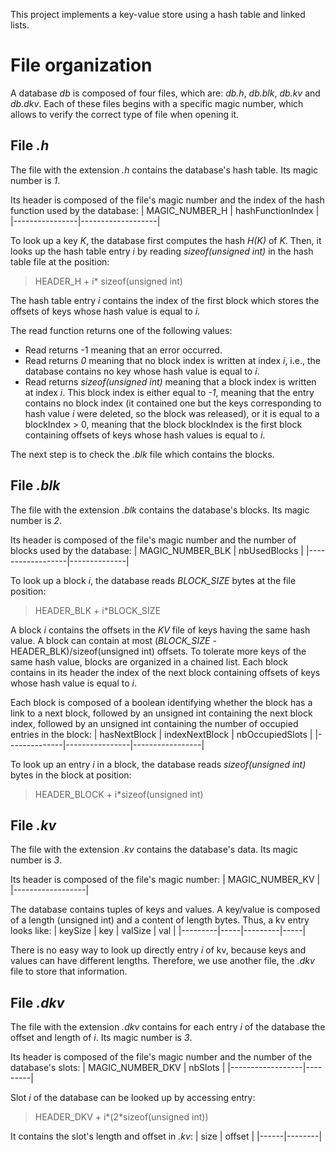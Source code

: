 This project implements a key-value store using a hash table and linked lists. 


# File organization 

A database *db* is composed of four files, which are: *db.h*, *db.blk*, *db.kv* and *db.dkv*. 
Each of these files begins with a specific magic number, which allows to verify the correct type of file when opening it.

## File *.h*

The file with the extension *.h* contains the database's hash table. 
Its magic number is *1*. 

Its header is composed of the file's magic number and the index of the hash function used by the database: 
| MAGIC_NUMBER_H | hashFunctionIndex |
|----------------|-------------------|

To look up a key *K*, the database first computes the hash *H(K)* of *K*. 
Then, it looks up the hash table entry *i* by reading *sizeof(unsigned int)* in the hash table file at the position: 
> HEADER_H + i\* sizeof(unsigned int)

The hash table entry *i* contains the index of the first block which stores the offsets of keys whose hash value is equal to *i*. 

The read function returns one of the following values:
* Read returns -1 meaning that an error occurred. 
* Read returns *0* meaning that no block index is written at index *i*, i.e., the database contains no key whose hash value is equal to *i*. 
* Read returns *sizeof(unsigned int)* meaning that a block index is written at index *i*. This block index is either equal to *-1*, meaning that the entry contains no block index (it contained one but the keys corresponding to hash value *i* were deleted, so the block was released), or it is equal to a blockIndex > 0, meaning that the block blockIndex is the first block containing offsets of keys whose hash values is equal to *i*. 

The next step is to check the *.blk* file which contains the blocks. 

## File *.blk*

The file with the extension *.blk* contains the database's blocks. 
Its magic number is *2*. 

Its header is composed of the file's magic number and the number of blocks used by the database: 
| MAGIC_NUMBER_BLK | nbUsedBlocks |
|------------------|--------------|

To look up a block *i*, the database reads *BLOCK_SIZE* bytes at the file position:
> HEADER_BLK + i\*BLOCK_SIZE

A block *i* contains the offsets in the *KV* file of keys having the same hash value. 
A block can contain at most (*BLOCK_SIZE* - HEADER_BLK)/sizeof(unsigned int) offsets. 
To tolerate more keys of the same hash value, blocks are organized in a chained list. Each block contains in its header the index of the next block containing offsets of keys whose hash value is equal to *i*. 

Each block is composed of a boolean identifying whether the block has a link to a next block, followed by an unsigned int containing the next block index, followed by an unsigned int containing the number of occupied entries in the block:
| hasNextBlock | indexNextBlock | nbOccupiedSlots |
|--------------|----------------|-----------------|

To look up an entry *i* in a block, the database reads *sizeof(unsigned int)* bytes in the block at position:
> HEADER_BLOCK + i\*sizeof(unsigned int)

## File *.kv* 

The file with the extension *.kv* contains the database's data. 
Its magic number is *3*. 

Its header is composed of the file's magic number:
| MAGIC_NUMBER_KV |
|------------------|

The database contains tuples of keys and values. 
A key/value is composed of a length (unsigned int) and a content of length bytes. Thus, a kv entry looks like:
| keySize | key | valSize | val |
|---------|-----|---------|-----|

There is no easy way to look up directly entry *i* of kv, because keys and values can have different lengths. 
Therefore, we use another file, the *.dkv* file to store that information. 

## File *.dkv*

The file with the extension *.dkv* contains for each entry *i* of the database the offset and length of *i*. 
Its magic number is *3*. 

Its header is composed of the file's magic number and the number of the database's slots:
| MAGIC_NUMBER_DKV | nbSlots |
|------------------|---------|

Slot *i* of the database can be looked up by accessing entry:
> HEADER_DKV + i\*(2*sizeof(unsigned int))

It contains the slot's length and offset in *.kv*:
| size | offset |
|------|--------|
